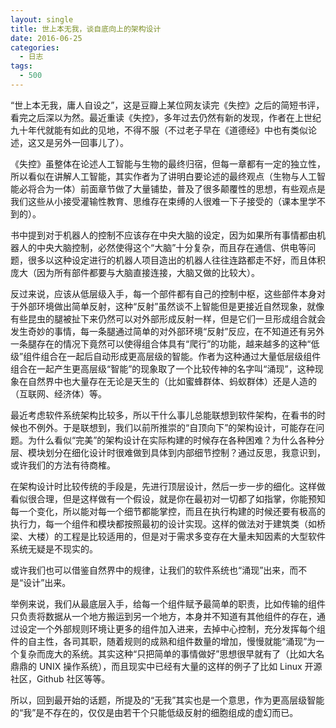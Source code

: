 ```yaml
---
layout: single
title: 世上本无我，谈自底向上的架构设计
date: 2016-06-25
categories:
  - 日志
tags:
  - 500
---
```


“世上本无我，庸人自设之”，这是豆瓣上某位网友读完《失控》之后的简短书评，看完之后深以为然。最近重读《失控》，多年过去仍然有新的发现，作者在上世纪九十年代就能有如此的见地，不得不服（不过老子早在《道德经》中也有类似论述，这又是另外一回事儿了）。

《失控》虽整体在论述人工智能与生物的最终归宿，但每一章都有一定的独立性，所以看似在讲解人工智能，其实作者为了讲明白要论述的最终观点（生物与人工智能必将合为一体）前面章节做了大量铺垫，普及了很多颠覆性的思想，有些观点是我们这些从小接受灌输性教育、思维存在束缚的人很难一下子接受的（课本里学不到的）。

书中提到对于机器人的控制不应该存在中央大脑的设定，因为如果所有事情都由机器人的中央大脑控制，必然使得这个“大脑”十分复杂，而且存在通信、供电等问题，很多以这种设定进行的机器人项目造出的机器人往往连路都走不好，而且体积庞大（因为所有部件都要与大脑直接连接，大脑又做的比较大）。

反过来说，应该从低层级入手，每一个部件都有自己的控制中枢，这些部件本身对于外部环境做出简单反射，这种“反射”虽然谈不上智能但是更接近自然现象，就像有些昆虫的腿被扯下来仍然可以对外部形成反射一样，但是它们一旦形成组合就会发生奇妙的事情，每一条腿通过简单的对外部环境“反射”反应，在不知道还有另外一条腿存在的情况下竟然可以使得组合体具有“爬行”的功能，越来越多的这种“低级”组件组合在一起后自动形成更高层级的智能。作者为这种通过大量低层级组件组合在一起产生更高层级“智能”的现象取了一个比较传神的名字叫“涌现”，这种现象在自然界中也大量存在无论是天生的（比如蜜蜂群体、蚂蚁群体）还是人造的（互联网、经济体）等。

最近考虑软件系统架构比较多，所以干什么事儿总能联想到软件架构，在看书的时候也不例外。于是联想到，我们以前所推崇的“自顶向下”的架构设计，可能存在问题。为什么看似“完美”的架构设计在实际构建的时候存在各种困难？为什么各种分层、模块划分在细化设计时很难做到具体到内部细节控制？通过反思，我意识到，或许我们的方法有待商榷。

在架构设计时比较传统的手段是，先进行顶层设计，然后一步一步的细化。这样做看似很合理，但是这样做有一个假设，就是你在最初对一切都了如指掌，你能预知每一个变化，所以能对每一个细节都能掌控，而且在执行构建的时候还要有极高的执行力，每一个组件和模块都按照最初的设计实现。这样的做法对于建筑类（如桥梁、大楼）的工程是比较适用的，但是对于需求多变存在大量未知因素的大型软件系统无疑是不现实的。

或许我们也可以借鉴自然界中的规律，让我们的软件系统也“涌现”出来，而不是“设计”出来。

举例来说，我们从最底层入手，给每一个组件赋予最简单的职责，比如传输的组件只负责将数据从一个地方搬运到另一个地方，本身并不知道有其他组件的存在，通过设定一个外部规则环境让更多的组件加入进来，去掉中心控制，充分发挥每个组件的自主性，各司其职，随着规则的成熟和组件数量的增加，慢慢就能“涌现”为一个复杂而庞大的系统。其实这种“只把简单的事情做好”思想很早就有了（比如大名鼎鼎的 UNIX 操作系统），而且现实中已经有大量的这样的例子了比如 Linux 开源社区，Github 社区等等。

所以，回到最开始的话题，所提及的“无我”其实也是一个意思，作为更高层级智能的“我”是不存在的，仅仅是由若干个只能低级反射的细胞组成的虚幻而已。

